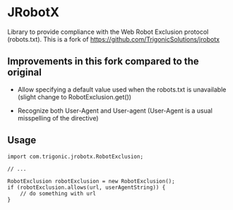 # JRobotX

Library to provide compliance with the Web Robot Exclusion protocol (robots.txt). This is a fork of https://github.com/TrigonicSolutions/jrobotx

## Improvements in this fork compared to the original

* Allow specifying a default value used when the robots.txt is unavailable (slight change to RobotExclusion.get())

* Recognize both User-Agent and User-agent (User-Agent is a usual misspelling of the directive)

## Usage

    import com.trigonic.jrobotx.RobotExclusion;

    // ...
    
    RobotExclusion robotExclusion = new RobotExclusion();
    if (robotExclusion.allows(url, userAgentString)) {
        // do something with url
    }
    
